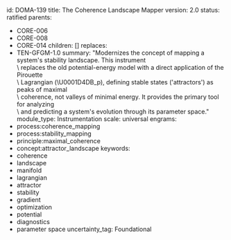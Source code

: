 id: DOMA-139
title: The Coherence Landscape Mapper
version: 2.0
status: ratified
parents:
- CORE-006
- CORE-008
- CORE-014
children: []
replaces:
- TEN-GFGM-1.0
summary: "Modernizes the concept of mapping a system's stability landscape. This instrument\
  \ replaces the old potential-energy model with a direct application of the Pirouette\
  \ Lagrangian (\U0001D4DB_p), defining stable states ('attractors') as peaks of maximal\
  \ coherence, not valleys of minimal energy. It provides the primary tool for analyzing\
  \ and predicting a system's evolution through its parameter space."
module_type: Instrumentation
scale: universal
engrams:
- process:coherence_mapping
- process:stability_mapping
- principle:maximal_coherence
- concept:attractor_landscape
keywords:
- coherence
- landscape
- manifold
- lagrangian
- attractor
- stability
- gradient
- optimization
- potential
- diagnostics
- parameter space
uncertainty_tag: Foundational